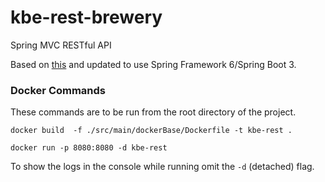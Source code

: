 # kbe-rest-brewery
 Spring MVC RESTful API

Based on [this](https://github.com/springframeworkguru/kbe-rest-brewery) and updated to use Spring Framework 6/Spring Boot 3.

### Docker Commands

These commands are to be run from the root directory of the project.

``` docker build  -f ./src/main/dockerBase/Dockerfile -t kbe-rest . ```

``` docker run -p 8080:8080 -d kbe-rest ```

To show the logs in the console while running omit the ```-d``` (detached) flag.


